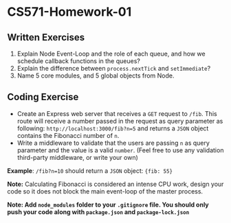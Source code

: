 # CS571-Homework-01
## Written Exercises
1. Explain Node Event-Loop and the role of each queue, and how we schedule callback functions in the queues? 
2. Explain the difference between `process.nextTick` and `setImmediate`?
3. Name 5 core modules, and 5 global objects from Node.
  
## Coding Exercise
* Create an Express web server that receives a `GET` request to `/fib`. This route will receive a number passed in the request as query parameter as following: `http://localhost:3000/fib?n=5` and returns a `JSON` object contains the Fibonacci number of `n`.
* Write a middleware to validate that the users are passing `n` as query parameter and the value is a valid `number`. (Feel free to use any validation third-party middleware, or write your own)
  
**Example**: `/fib?n=10` should return a `JSON` object: `{fib: 55}`  
  
**Note:** Calculating Fibonacci is considered an intense CPU work, design your code so it does not block the main event-loop of the master process. 

**Note: Add `node_modules` folder to your `.gitignore` file. You should only push your code along with `package.json` and `package-lock.json`**
